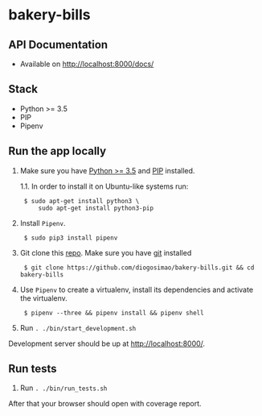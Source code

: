 # bakery-bills

## API Documentation

- Available on [http://localhost:8000/docs/](http://127.0.0.1:8000/docs/)

## Stack

- Python >= 3.5
- PIP
- Pipenv

## Run the app locally

1. Make sure you have [Python >= 3.5](https://www.python.org/downloads/source/) and [PIP](https://pip.pypa.io/en/stable/installing/) installed.

    1.1. In order to install it on Ubuntu-like systems run:

        $ sudo apt-get install python3 \
            sudo apt-get install python3-pip

2. Install `Pipenv`.

        $ sudo pip3 install pipenv

3. Git clone this [repo](https://github.com/diogosimao/bakery-bills.git). Make sure you have [git](https://git-scm.com/book/en/v2/Getting-Started-Installing-Git) installed

        $ git clone https://github.com/diogosimao/bakery-bills.git && cd bakery-bills

4. Use `Pipenv` to create a virtualenv, install its dependencies and activate the virtualenv.

        $ pipenv --three && pipenv install && pipenv shell

5. Run `. ./bin/start_development.sh`

Development server should be up at [http://localhost:8000/](http://127.0.0.1:8000/).

## Run tests

1. Run `. ./bin/run_tests.sh` 

After that your browser should open with coverage report. 

